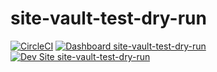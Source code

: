 # site-vault-test-dry-run

[![CircleCI](https://circleci.com/gh/YashawanthkumarH/site-vault-test-dry-run.svg?style=shield)](https://circleci.com/gh/YashawanthkumarH/site-vault-test-dry-run)
[![Dashboard site-vault-test-dry-run](https://img.shields.io/badge/dashboard-site_vault_test_dry_run-yellow.svg)](https://dashboard.pantheon.io/sites/6795e548-13f5-4081-b5bd-83f8813e41c2#dev/code)
[![Dev Site site-vault-test-dry-run](https://img.shields.io/badge/site-site_vault_test_dry_run-blue.svg)](http://dev-site-vault-test-dry-run.pantheonsite.io/)